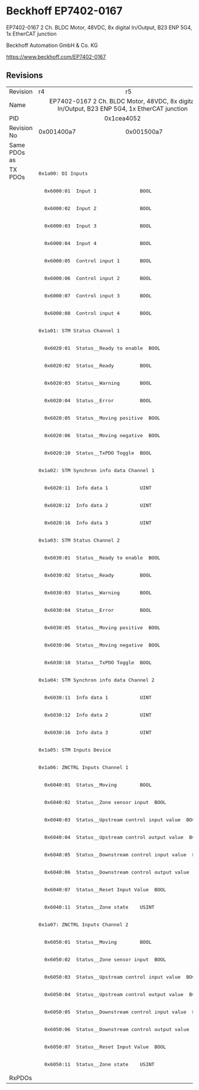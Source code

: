 # Beckhoff EP7402-0167

EP7402-0167 2 Ch. BLDC Motor, 48VDC, 8x digital In/Output, B23 ENP 5G4, 1x EtherCAT junction

Beckhoff Automation GmbH & Co. KG

https://www.beckhoff.com/EP7402-0167

## Revisions
<table>
<tr>
<td>Revision</td>
<td>r4</td>
<td>r5</td>
</tr>
<tr>
<td>Name</td>
<td colspan=2 align="center">EP7402-0167 2 Ch. BLDC Motor, 48VDC, 8x digital In/Output, B23 ENP 5G4, 1x EtherCAT junction</td>
</tr>
<tr>
<td>PID</td>
<td colspan=2 align="center">0x1cea4052</td>
</tr>
<tr>
<td>Revision No</td>
<td>0x001400a7</td>
<td>0x001500a7</td>
</tr>
<tr>
<td>Same PDOs as</td>
<td colspan=2 align="center"></td>
</tr>
<tr>
<td rowspan=52 valign=top>TX PDOs</td>
<td colspan=2 align="left"><pre>0x1a00: DI Inputs</pre></td>
<td></td>
</tr>
<tr>
<td colspan=2 align="left"><pre>  0x6000:01  Input 1               BOOL</pre></td>
</tr>
<tr>
<td colspan=2 align="left"><pre>  0x6000:02  Input 2               BOOL</pre></td>
</tr>
<tr>
<td colspan=2 align="left"><pre>  0x6000:03  Input 3               BOOL</pre></td>
</tr>
<tr>
<td colspan=2 align="left"><pre>  0x6000:04  Input 4               BOOL</pre></td>
</tr>
<tr>
<td colspan=2 align="left"><pre>  0x6000:05  Control input 1       BOOL</pre></td>
</tr>
<tr>
<td colspan=2 align="left"><pre>  0x6000:06  Control input 2       BOOL</pre></td>
</tr>
<tr>
<td colspan=2 align="left"><pre>  0x6000:07  Control input 3       BOOL</pre></td>
</tr>
<tr>
<td colspan=2 align="left"><pre>  0x6000:08  Control input 4       BOOL</pre></td>
</tr>
<tr>
<td colspan=2 align="left"><pre>0x1a01: STM Status Channel 1</pre></td>
</tr>
<tr>
<td colspan=2 align="left"><pre>  0x6020:01  Status__Ready to enable  BOOL</pre></td>
</tr>
<tr>
<td colspan=2 align="left"><pre>  0x6020:02  Status__Ready         BOOL</pre></td>
</tr>
<tr>
<td colspan=2 align="left"><pre>  0x6020:03  Status__Warning       BOOL</pre></td>
</tr>
<tr>
<td colspan=2 align="left"><pre>  0x6020:04  Status__Error         BOOL</pre></td>
</tr>
<tr>
<td colspan=2 align="left"><pre>  0x6020:05  Status__Moving positive  BOOL</pre></td>
</tr>
<tr>
<td colspan=2 align="left"><pre>  0x6020:06  Status__Moving negative  BOOL</pre></td>
</tr>
<tr>
<td colspan=2 align="left"><pre>  0x6020:10  Status__TxPDO Toggle  BOOL</pre></td>
</tr>
<tr>
<td colspan=2 align="left"><pre>0x1a02: STM Synchron info data Channel 1</pre></td>
</tr>
<tr>
<td colspan=2 align="left"><pre>  0x6020:11  Info data 1           UINT</pre></td>
</tr>
<tr>
<td colspan=2 align="left"><pre>  0x6020:12  Info data 2           UINT</pre></td>
</tr>
<tr>
<td colspan=2 align="left"><pre>  0x6020:16  Info data 3           UINT</pre></td>
</tr>
<tr>
<td colspan=2 align="left"><pre>0x1a03: STM Status Channel 2</pre></td>
</tr>
<tr>
<td colspan=2 align="left"><pre>  0x6030:01  Status__Ready to enable  BOOL</pre></td>
</tr>
<tr>
<td colspan=2 align="left"><pre>  0x6030:02  Status__Ready         BOOL</pre></td>
</tr>
<tr>
<td colspan=2 align="left"><pre>  0x6030:03  Status__Warning       BOOL</pre></td>
</tr>
<tr>
<td colspan=2 align="left"><pre>  0x6030:04  Status__Error         BOOL</pre></td>
</tr>
<tr>
<td colspan=2 align="left"><pre>  0x6030:05  Status__Moving positive  BOOL</pre></td>
</tr>
<tr>
<td colspan=2 align="left"><pre>  0x6030:06  Status__Moving negative  BOOL</pre></td>
</tr>
<tr>
<td colspan=2 align="left"><pre>  0x6030:10  Status__TxPDO Toggle  BOOL</pre></td>
</tr>
<tr>
<td colspan=2 align="left"><pre>0x1a04: STM Synchron info data Channel 2</pre></td>
</tr>
<tr>
<td colspan=2 align="left"><pre>  0x6030:11  Info data 1           UINT</pre></td>
</tr>
<tr>
<td colspan=2 align="left"><pre>  0x6030:12  Info data 2           UINT</pre></td>
</tr>
<tr>
<td colspan=2 align="left"><pre>  0x6030:16  Info data 3           UINT</pre></td>
</tr>
<tr>
<td colspan=2 align="left"><pre>0x1a05: STM Inputs Device</pre></td>
</tr>
<tr>
<td colspan=2 align="left"><pre>0x1a06: ZNCTRL Inputs Channel 1</pre></td>
</tr>
<tr>
<td colspan=2 align="left"><pre>  0x6040:01  Status__Moving        BOOL</pre></td>
</tr>
<tr>
<td colspan=2 align="left"><pre>  0x6040:02  Status__Zone sensor input  BOOL</pre></td>
</tr>
<tr>
<td colspan=2 align="left"><pre>  0x6040:03  Status__Upstream control input value  BOOL</pre></td>
</tr>
<tr>
<td colspan=2 align="left"><pre>  0x6040:04  Status__Upstream control output value  BOOL</pre></td>
</tr>
<tr>
<td colspan=2 align="left"><pre>  0x6040:05  Status__Downstream control input value  BOOL</pre></td>
</tr>
<tr>
<td colspan=2 align="left"><pre>  0x6040:06  Status__Downstream control output value  BOOL</pre></td>
</tr>
<tr>
<td colspan=2 align="left"><pre>  0x6040:07  Status__Reset Input Value  BOOL</pre></td>
</tr>
<tr>
<td colspan=2 align="left"><pre>  0x6040:11  Status__Zone state    USINT</pre></td>
</tr>
<tr>
<td colspan=2 align="left"><pre>0x1a07: ZNCTRL Inputs Channel 2</pre></td>
</tr>
<tr>
<td colspan=2 align="left"><pre>  0x6050:01  Status__Moving        BOOL</pre></td>
</tr>
<tr>
<td colspan=2 align="left"><pre>  0x6050:02  Status__Zone sensor input  BOOL</pre></td>
</tr>
<tr>
<td colspan=2 align="left"><pre>  0x6050:03  Status__Upstream control input value  BOOL</pre></td>
</tr>
<tr>
<td colspan=2 align="left"><pre>  0x6050:04  Status__Upstream control output value  BOOL</pre></td>
</tr>
<tr>
<td colspan=2 align="left"><pre>  0x6050:05  Status__Downstream control input value  BOOL</pre></td>
</tr>
<tr>
<td colspan=2 align="left"><pre>  0x6050:06  Status__Downstream control output value  BOOL</pre></td>
</tr>
<tr>
<td colspan=2 align="left"><pre>  0x6050:07  Status__Reset Input Value  BOOL</pre></td>
</tr>
<tr>
<td colspan=2 align="left"><pre>  0x6050:11  Status__Zone state    USINT</pre></td>
</tr>
<tr>
<td>RxPDOs</td>
<td colspan=2 align="left"></td>
</tr>
</table>
